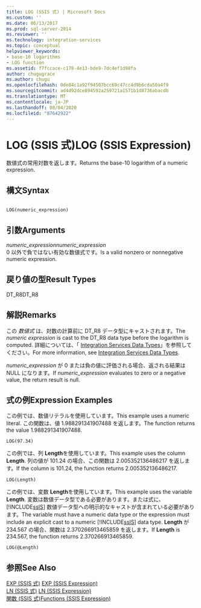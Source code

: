 ```yaml
---
title: LOG (SSIS 式) | Microsoft Docs
ms.custom: ''
ms.date: 06/13/2017
ms.prod: sql-server-2014
ms.reviewer: ''
ms.technology: integration-services
ms.topic: conceptual
helpviewer_keywords:
- base-10 logarithms
- LOG function
ms.assetid: f7fccace-c178-4e13-bde9-7dc4ef1d98fa
author: chugugrace
ms.author: chugu
ms.openlocfilehash: 0de84c1a92f94507bcc69c47cc4d9b6cda50a4f9
ms.sourcegitcommit: ad4d92dce894592a259721a1571b1d8736abacdb
ms.translationtype: MT
ms.contentlocale: ja-JP
ms.lasthandoff: 08/04/2020
ms.locfileid: "87642922"
---
```

# <a name="log-ssis-expression"></a><span data-ttu-id="ebf74-102">LOG (SSIS 式)</span><span class="sxs-lookup"><span data-stu-id="ebf74-102">LOG (SSIS Expression)</span></span>
  <span data-ttu-id="ebf74-103">数値式の常用対数を返します。</span><span class="sxs-lookup"><span data-stu-id="ebf74-103">Returns the base-10 logarithm of a numeric expression.</span></span>  
  
## <a name="syntax"></a><span data-ttu-id="ebf74-104">構文</span><span class="sxs-lookup"><span data-stu-id="ebf74-104">Syntax</span></span>  
  
```  
  
LOG(numeric_expression)  
```  
  
## <a name="arguments"></a><span data-ttu-id="ebf74-105">引数</span><span class="sxs-lookup"><span data-stu-id="ebf74-105">Arguments</span></span>  
 <span data-ttu-id="ebf74-106">*numeric_expression*</span><span class="sxs-lookup"><span data-stu-id="ebf74-106">*numeric_expression*</span></span>  
 <span data-ttu-id="ebf74-107">0 以外で負ではない有効な数値式です。</span><span class="sxs-lookup"><span data-stu-id="ebf74-107">Is a valid nonzero or nonnegative numeric expression.</span></span>  
  
## <a name="result-types"></a><span data-ttu-id="ebf74-108">戻り値の型</span><span class="sxs-lookup"><span data-stu-id="ebf74-108">Result Types</span></span>  
 <span data-ttu-id="ebf74-109">DT_R8</span><span class="sxs-lookup"><span data-stu-id="ebf74-109">DT_R8</span></span>  
  
## <a name="remarks"></a><span data-ttu-id="ebf74-110">解説</span><span class="sxs-lookup"><span data-stu-id="ebf74-110">Remarks</span></span>  
 <span data-ttu-id="ebf74-111">この *数値式* は、対数の計算前に DT_R8 データ型にキャストされます。</span><span class="sxs-lookup"><span data-stu-id="ebf74-111">The *numeric expression* is cast to the DT_R8 data type before the logarithm is computed.</span></span> <span data-ttu-id="ebf74-112">詳細については、「 [Integration Services Data Types](../data-flow/integration-services-data-types.md)」を参照してください。</span><span class="sxs-lookup"><span data-stu-id="ebf74-112">For more information, see [Integration Services Data Types](../data-flow/integration-services-data-types.md).</span></span>  
  
 <span data-ttu-id="ebf74-113">*numeric_expression* が 0 または負の値に評価される場合、返される結果は NULL になります。</span><span class="sxs-lookup"><span data-stu-id="ebf74-113">If *numeric_expression* evaluates to zero or a negative value, the return result is null.</span></span>  
  
## <a name="expression-examples"></a><span data-ttu-id="ebf74-114">式の例</span><span class="sxs-lookup"><span data-stu-id="ebf74-114">Expression Examples</span></span>  
 <span data-ttu-id="ebf74-115">この例では、数値リテラルを使用しています。</span><span class="sxs-lookup"><span data-stu-id="ebf74-115">This example uses a numeric literal.</span></span> <span data-ttu-id="ebf74-116">この関数は、値 1.988291341907488 を返します。</span><span class="sxs-lookup"><span data-stu-id="ebf74-116">The function returns the value 1.988291341907488.</span></span>  
  
```  
LOG(97.34)  
```  
  
 <span data-ttu-id="ebf74-117">この例では、列 **Length**を使用しています。</span><span class="sxs-lookup"><span data-stu-id="ebf74-117">This example uses the column **Length**.</span></span> <span data-ttu-id="ebf74-118">列の値が 101.24 の場合、この関数は 2.005352136486217 を返します。</span><span class="sxs-lookup"><span data-stu-id="ebf74-118">If the column is 101.24, the function returns 2.005352136486217.</span></span>  
  
```  
LOG(Length)   
```  
  
 <span data-ttu-id="ebf74-119">この例では、変数 **Length**を使用しています。</span><span class="sxs-lookup"><span data-stu-id="ebf74-119">This example uses the variable **Length**.</span></span> <span data-ttu-id="ebf74-120">変数は数値データ型である必要があります。または式に、 [!INCLUDE[ssIS](../../includes/ssis-md.md)] 数値データ型への明示的なキャストが含まれている必要があります。</span><span class="sxs-lookup"><span data-stu-id="ebf74-120">The variable must have a numeric data type or the expression must include an explicit cast to a numeric [!INCLUDE[ssIS](../../includes/ssis-md.md)] data type.</span></span> <span data-ttu-id="ebf74-121">**Length** が 234.567 の場合、関数は 2.370266913465859 を返します。</span><span class="sxs-lookup"><span data-stu-id="ebf74-121">If **Length** is 234.567, the function returns 2.370266913465859.</span></span>  
  
```  
LOG(@Length)   
```  
  
## <a name="see-also"></a><span data-ttu-id="ebf74-122">参照</span><span class="sxs-lookup"><span data-stu-id="ebf74-122">See Also</span></span>  
 <span data-ttu-id="ebf74-123">[EXP &#40;SSIS 式&#41;](exp-ssis-expression.md) </span><span class="sxs-lookup"><span data-stu-id="ebf74-123">[EXP &#40;SSIS Expression&#41;](exp-ssis-expression.md) </span></span>  
 <span data-ttu-id="ebf74-124">[LN &#40;SSIS 式&#41;](ln-ssis-expression.md) </span><span class="sxs-lookup"><span data-stu-id="ebf74-124">[LN &#40;SSIS Expression&#41;](ln-ssis-expression.md) </span></span>  
 [<span data-ttu-id="ebf74-125">関数 (SSIS 式)</span><span class="sxs-lookup"><span data-stu-id="ebf74-125">Functions &#40;SSIS Expression&#41;</span></span>](functions-ssis-expression.md)  
  
  
